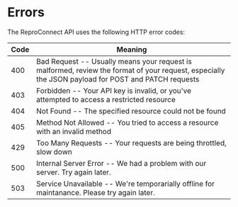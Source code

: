 # Errors


The ReproConnect API uses the following HTTP error codes:


Code | Meaning
---------- | -------
400 | Bad Request -- Usually means your request is malformed, review the format of your request, especially the JSON payload for POST and PATCH requests
403 | Forbidden -- Your API key is invalid, or you've attempted to access a restricted resource
404 | Not Found -- The specified resource could not be found
405 | Method Not Allowed -- You tried to access a resource with an invalid method
429 | Too Many Requests -- Your requests are being throttled, slow down
500 | Internal Server Error -- We had a problem with our server. Try again later.
503 | Service Unavailable -- We're temporarially offline for maintanance. Please try again later.
